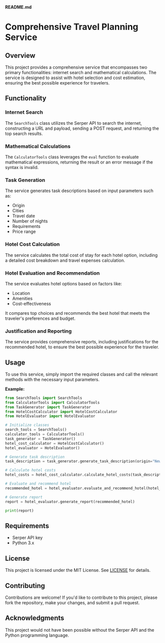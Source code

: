 

**README.md**

**Comprehensive Travel Planning Service**
=====================================

Overview
--------

This project provides a comprehensive service that encompasses two primary functionalities: internet search and mathematical calculations. The service is designed to assist with hotel selection and cost estimation, ensuring the best possible experience for travelers.

Functionality
------------

### Internet Search

The `SearchTools` class utilizes the Serper API to search the internet, constructing a URL and payload, sending a POST request, and returning the top search results.

### Mathematical Calculations

The `CalculatorTools` class leverages the `eval` function to evaluate mathematical expressions, returning the result or an error message if the syntax is invalid.

### Task Generation

The service generates task descriptions based on input parameters such as:

* Origin
* Cities
* Travel date
* Number of nights
* Requirements
* Price range

### Hotel Cost Calculation

The service calculates the total cost of stay for each hotel option, including a detailed cost breakdown and travel expenses calculation.

### Hotel Evaluation and Recommendation

The service evaluates hotel options based on factors like:

* Location
* Amenities
* Cost-effectiveness

It compares top choices and recommends the best hotel that meets the traveler's preferences and budget.

### Justification and Reporting

The service provides comprehensive reports, including justifications for the recommended hotel, to ensure the best possible experience for the traveler.

Usage
-----

To use this service, simply import the required classes and call the relevant methods with the necessary input parameters.

**Example:**
```python
from SearchTools import SearchTools
from CalculatorTools import CalculatorTools
from TaskGenerator import TaskGenerator
from HotelCostCalculator import HotelCostCalculator
from HotelEvaluator import HotelEvaluator

# Initialize classes
search_tools = SearchTools()
calculator_tools = CalculatorTools()
task_generator = TaskGenerator()
hotel_cost_calculator = HotelCostCalculator()
hotel_evaluator = HotelEvaluator()

# Generate task description
task_description = task_generator.generate_task_description(origin="New York", cities=["Paris", "London"], travel_date="2023-06-01", num_nights=5, requirements=["free breakfast", "gym"], price_range=[100, 200])

# Calculate hotel costs
hotel_costs = hotel_cost_calculator.calculate_hotel_costs(task_description)

# Evaluate and recommend hotel
recommended_hotel = hotel_evaluator.evaluate_and_recommend_hotel(hotel_costs)

# Generate report
report = hotel_evaluator.generate_report(recommended_hotel)

print(report)
```

Requirements
------------

* Serper API key
* Python 3.x

License
-------

This project is licensed under the MIT License. See [LICENSE](LICENSE) for details.

Contributing
------------

Contributions are welcome! If you'd like to contribute to this project, please fork the repository, make your changes, and submit a pull request.

Acknowledgments
--------------

This project would not have been possible without the Serper API and the Python programming language.
